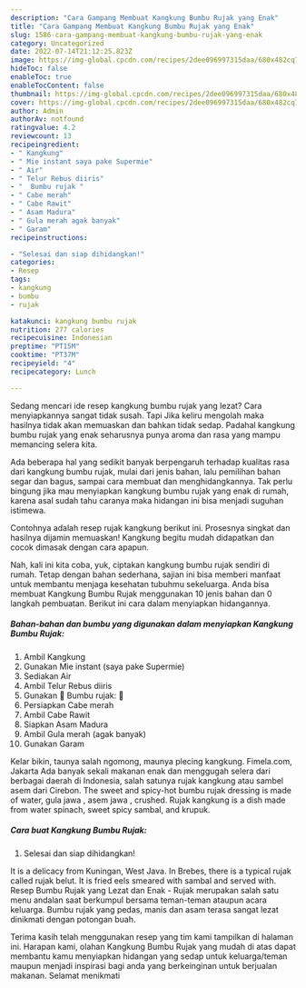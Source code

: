 ```yaml
---
description: "Cara Gampang Membuat Kangkung Bumbu Rujak yang Enak"
title: "Cara Gampang Membuat Kangkung Bumbu Rujak yang Enak"
slug: 1586-cara-gampang-membuat-kangkung-bumbu-rujak-yang-enak
category: Uncategorized
date: 2022-07-14T21:12:25.823Z
image: https://img-global.cpcdn.com/recipes/2dee096997315daa/680x482cq70/kangkung-bumbu-rujak-foto-resep-utama.jpg
hideToc: false
enableToc: true
enableTocContent: false
thumbnail: https://img-global.cpcdn.com/recipes/2dee096997315daa/680x482cq70/kangkung-bumbu-rujak-foto-resep-utama.jpg
cover: https://img-global.cpcdn.com/recipes/2dee096997315daa/680x482cq70/kangkung-bumbu-rujak-foto-resep-utama.jpg
author: Admin
authorAv: notfound
ratingvalue: 4.2
reviewcount: 13
recipeingredient:
- " Kangkung"
- " Mie instant saya pake Supermie"
- " Air"
- " Telur Rebus diiris"
- "  Bumbu rujak "
- " Cabe merah"
- " Cabe Rawit"
- " Asam Madura"
- " Gula merah agak banyak"
- " Garam"
recipeinstructions:

- "Selesai dan siap dihidangkan!"
categories:
- Resep
tags:
- kangkung
- bumbu
- rujak

katakunci: kangkung bumbu rujak 
nutrition: 277 calories
recipecuisine: Indonesian
preptime: "PT15M"
cooktime: "PT37M"
recipeyield: "4"
recipecategory: Lunch

---
```



Sedang mencari ide resep kangkung bumbu rujak yang lezat? Cara menyiapkannya sangat tidak susah. Tapi Jika keliru mengolah maka hasilnya tidak akan memuaskan dan bahkan tidak sedap. Padahal kangkung bumbu rujak yang enak seharusnya punya aroma dan rasa yang mampu memancing selera kita.


Ada beberapa hal yang sedikit banyak berpengaruh terhadap kualitas rasa dari kangkung bumbu rujak, mulai dari jenis bahan, lalu pemilihan bahan segar dan bagus, sampai cara membuat dan menghidangkannya. Tak perlu bingung jika mau menyiapkan kangkung bumbu rujak yang enak di rumah, karena asal sudah tahu caranya maka hidangan ini bisa menjadi suguhan istimewa.

Contohnya adalah resep rujak kangkung berikut ini. Prosesnya singkat dan hasilnya dijamin memuaskan! Kangkung begitu mudah didapatkan dan cocok dimasak dengan cara apapun.


Nah, kali ini kita coba, yuk, ciptakan kangkung bumbu rujak sendiri di rumah. Tetap dengan bahan sederhana, sajian ini bisa memberi manfaat untuk membantu menjaga kesehatan tubuhmu sekeluarga. Anda bisa membuat Kangkung Bumbu Rujak menggunakan 10 jenis bahan dan 0 langkah pembuatan. Berikut ini cara dalam menyiapkan hidangannya.

<!--inarticleads1-->

##### Bahan-bahan dan bumbu yang digunakan dalam menyiapkan Kangkung Bumbu Rujak:

1. Ambil  Kangkung
1. Gunakan  Mie instant (saya pake Supermie)
1. Sediakan  Air
1. Ambil  Telur Rebus diiris
1. Gunakan  🛁 Bumbu rujak: 🛁
1. Persiapkan  Cabe merah
1. Ambil  Cabe Rawit
1. Siapkan  Asam Madura
1. Ambil  Gula merah (agak banyak)
1. Gunakan  Garam


Kelar bikin, taunya salah ngomong, maunya plecing kangkung. Fimela.com, Jakarta Ada banyak sekali makanan enak dan menggugah selera dari berbagai daerah di Indonesia, salah satunya rujak kangkung atau sambel asem dari Cirebon. The sweet and spicy-hot bumbu rujak dressing is made of water, gula jawa , asem jawa , crushed. Rujak kangkung is a dish made from water spinach, sweet spicy sambal, and krupuk. 

<!--inarticleads2-->

##### Cara buat Kangkung Bumbu Rujak:


1. Selesai dan siap dihidangkan!

It is a delicacy from Kuningan, West Java. In Brebes, there is a typical rujak called rujak belut. It is fried eels smeared with sambal and served with. Resep Bumbu Rujak yang Lezat dan Enak - Rujak merupakan salah satu menu andalan saat berkumpul bersama teman-teman ataupun acara keluarga. Bumbu rujak yang pedas, manis dan asam terasa sangat lezat dinikmati dengan potongan buah. 

Terima kasih telah menggunakan resep yang tim kami tampilkan di halaman ini. Harapan kami, olahan Kangkung Bumbu Rujak yang mudah di atas dapat membantu kamu menyiapkan hidangan yang sedap untuk keluarga/teman maupun menjadi inspirasi bagi anda yang berkeinginan untuk berjualan makanan. Selamat menikmati
